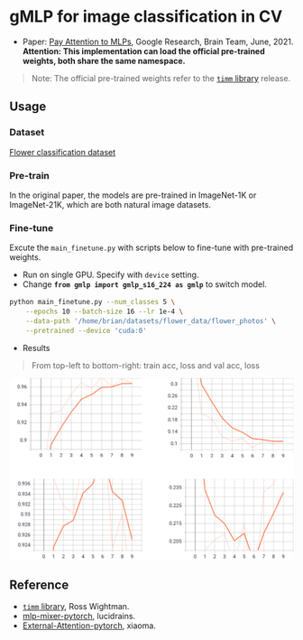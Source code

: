 # gMLP for image classification in CV
* Paper: [Pay Attention to MLPs](https://arxiv.org/abs/2105.08050), Google Research, Brain Team, June, 2021. \
**Attention: This implementation can load the official pre-trained weights, both share the same namespace.**
> Note: The official pre-trained weights refer to the [```timm``` library](https://github.com/rwightman/pytorch-image-models) release.

## Usage
### Dataset
[Flower classification dataset](http://download.tensorflow.org/example_images/flower_photos.tgz)

### Pre-train
In the original paper, the models are pre-trained in ImageNet-1K or ImageNet-21K, which are both natural image datasets.

### Fine-tune
Excute the ```main_finetune.py``` with scripts below to fine-tune with pre-trained weights.
* Run on single GPU. Specify with ```device``` setting.
* Change **```from gmlp import gmlp_s16_224 as gmlp```** to switch model.
```bash
python main_finetune.py --num_classes 5 \
    --epochs 10 --batch-size 16 --lr 1e-4 \
    --data-path '/home/brian/datasets/flower_data/flower_photos' \
    --pretrained --device 'cuda:0'
```

* Results

> From top-left to bottom-right: train acc, loss and val acc, loss
<p align="center">
<img src="result.png" width="800">
</p>

## Reference
- [```timm``` library](https://github.com/rwightman/pytorch-image-models), Ross Wightman.
- [mlp-mixer-pytorch](https://github.com/lucidrains/mlp-mixer-pytorch), lucidrains.
- [External-Attention-pytorch](https://github.com/xmu-xiaoma666/External-Attention-pytorch), xiaoma.